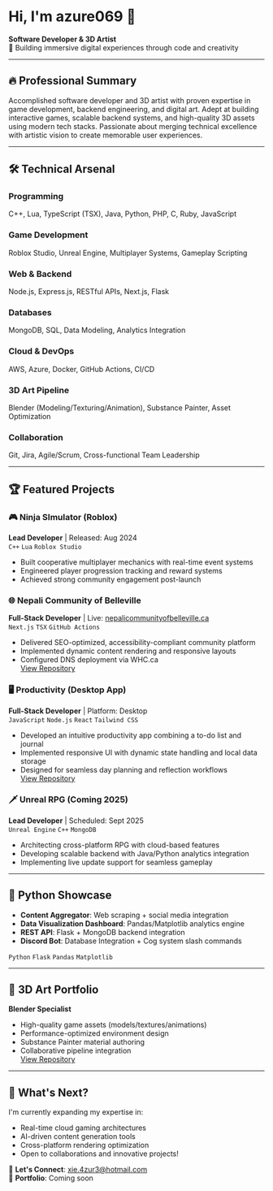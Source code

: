 # Hi, I'm azure069 👋  
**Software Developer & 3D Artist**  
🚀 Building immersive digital experiences through code and creativity

---

## 🔥 Professional Summary  
Accomplished software developer and 3D artist with proven expertise in game development, backend engineering, and digital art. Adept at building interactive games, scalable backend systems, and high-quality 3D assets using modern tech stacks. Passionate about merging technical excellence with artistic vision to create memorable user experiences.

---

## 🛠️ Technical Arsenal  
### **Programming**  
C++, Lua, TypeScript (TSX), Java, Python, PHP, C, Ruby, JavaScript  
### **Game Development**  
Roblox Studio, Unreal Engine, Multiplayer Systems, Gameplay Scripting  
### **Web & Backend**  
Node.js, Express.js, RESTful APIs, Next.js, Flask  
### **Databases**  
MongoDB, SQL, Data Modeling, Analytics Integration  
### **Cloud & DevOps**  
AWS, Azure, Docker, GitHub Actions, CI/CD  
### **3D Art Pipeline**  
Blender (Modeling/Texturing/Animation), Substance Painter, Asset Optimization  
### **Collaboration**  
Git, Jira, Agile/Scrum, Cross-functional Team Leadership

---

## 🏆 Featured Projects  

### 🎮 Ninja SImulator (Roblox)  
**Lead Developer** | Released: Aug 2024  
`C++` `Lua` `Roblox Studio`  
- Built cooperative multiplayer mechanics with real-time event systems  
- Engineered player progression tracking and reward systems  
- Achieved strong community engagement post-launch   

### 🌐 Nepali Community of Belleville  
**Full-Stack Developer** | Live: [nepalicommunityofbelleville.ca](https://nepalicommunityofbelleville.ca)  
`Next.js` `TSX` `GitHub Actions`  
- Delivered SEO-optimized, accessibility-compliant community platform  
- Implemented dynamic content rendering and responsive layouts  
- Configured DNS deployment via WHC.ca  
[View Repository](https://github.com/x13-4zur3/communitywebsite)  

### 🖥️ Productivity (Desktop App)  
**Full-Stack Developer** | Platform: Desktop  
`JavaScript` `Node.js` `React` `Tailwind CSS`  
- Developed an intuitive productivity app combining a to-do list and journal  
- Implemented responsive UI with dynamic state handling and local data storage  
- Designed for seamless day planning and reflection workflows  
[View Repository](https://github.com/x13-4zur3/productivity)

### 🗡️ Unreal RPG (Coming 2025)  
**Lead Developer** | Scheduled: Sept 2025  
`Unreal Engine` `C++` `MongoDB`  
- Architecting cross-platform RPG with cloud-based features  
- Developing scalable backend with Java/Python analytics integration  
- Implementing live update support for seamless gameplay   

---

## 🐍 Python Showcase  
- **Content Aggregator**: Web scraping + social media integration  
- **Data Visualization Dashboard**: Pandas/Matplotlib analytics engine  
- **REST API**: Flask + MongoDB backend integration  
- **Discord Bot**: Database Integration + Cog system slash commands  

`Python` `Flask` `Pandas` `Matplotlib`

---

## 🎨 3D Art Portfolio  
**Blender Specialist**  
- High-quality game assets (models/textures/animations)  
- Performance-optimized environment design  
- Substance Painter material authoring  
- Collaborative pipeline integration   
[View Repository](https://github.com/x13-4zur3/blender-projects)

---

## 🚀 What's Next?  
I'm currently expanding my expertise in:  
- Real-time cloud gaming architectures  
- AI-driven content generation tools  
- Cross-platform rendering optimization  
- Open to collaborations and innovative projects!

💌 **Let's Connect**: xie.4zur3@hotmail.com  
🔗 **Portfolio**: Coming soon
